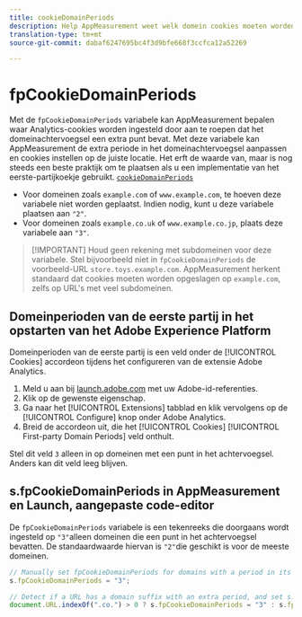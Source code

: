 ```yaml
---
title: cookieDomainPeriods
description: Help AppMeasurement weet welk domein cookies moeten worden opgeslagen als het achtervoegsel van uw domein een punt bevat.
translation-type: tm+mt
source-git-commit: dabaf6247695bc4f3d9bfe668f3ccfca12a52269

---
```



# fpCookieDomainPeriods

Met de `fpCookieDomainPeriods` variabele kan AppMeasurement bepalen waar Analytics-cookies worden ingesteld door aan te roepen dat het domeinachtervoegsel een extra punt bevat. Met deze variabele kan AppMeasurement de extra periode in het domeinachtervoegsel aanpassen en cookies instellen op de juiste locatie. Het erft de waarde van, maar is nog steeds een beste praktijk om te plaatsen als u een implementatie van het eerste-partijkoekje gebruikt. [`cookieDomainPeriods`](cookiedomainperiods.md)

* Voor domeinen zoals `example.com` of `www.example.com`, te hoeven deze variabele niet worden geplaatst. Indien nodig, kunt u deze variabele plaatsen aan `"2"`.
* Voor domeinen zoals `example.co.uk` of `www.example.co.jp`, plaats deze variabele aan `"3"`.

>[!IMPORTANT] Houd geen rekening met subdomeinen voor deze variabele. Stel bijvoorbeeld niet in `fpCookieDomainPeriods` de voorbeeld-URL `store.toys.example.com`. AppMeasurement herkent standaard dat cookies moeten worden opgeslagen op `example.com`, zelfs op URL&#39;s met veel subdomeinen.

## Domeinperioden van de eerste partij in het opstarten van het Adobe Experience Platform

Domeinperioden van de eerste partij is een veld onder de [!UICONTROL Cookies] accordeon tijdens het configureren van de extensie Adobe Analytics.

1. Meld u aan bij [launch.adobe.com](https://launch.adobe.com) met uw Adobe-id-referenties.
2. Klik op de gewenste eigenschap.
3. Ga naar het [!UICONTROL Extensions] tabblad en klik vervolgens op de [!UICONTROL Configure] knop onder Adobe Analytics.
4. Breid de accordeon uit, die het [!UICONTROL Cookies] [!UICONTROL First-party Domain Periods] veld onthult.

Stel dit veld `3` alleen in op domeinen met een punt in het achtervoegsel. Anders kan dit veld leeg blijven.

## s.fpCookieDomainPeriods in AppMeasurement en Launch, aangepaste code-editor

De `fpCookieDomainPeriods` variabele is een tekenreeks die doorgaans wordt ingesteld op `"3"`alleen domeinen die een punt in het achtervoegsel bevatten. De standaardwaarde hiervan is `"2"`die geschikt is voor de meeste domeinen.

```js
// Manually set fpCookieDomainPeriods for domains with a period in its suffix, such as www.example.co.uk
s.fpCookieDomainPeriods = "3";

// Detect if a URL has a domain suffix with an extra period, and set s.fpCookieDomainPeriods automatically
document.URL.indexOf(".co.") > 0 ? s.fpCookieDomainPeriods = "3" : s.fpCookieDomainPeriods = "2";
```
